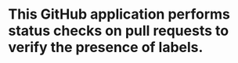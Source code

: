 # This GitHub application performs status checks on pull requests to verify the presence of labels. 
